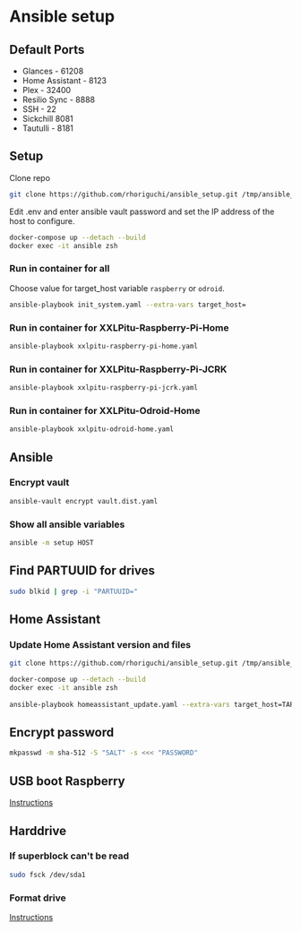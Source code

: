# Ansible setup

## Default Ports

- Glances - 61208
- Home Assistant - 8123
- Plex - 32400
- Resilio Sync - 8888
- SSH - 22
- Sickchill 8081
- Tautulli - 8181

## Setup

Clone repo

```bash
git clone https://github.com/rhoriguchi/ansible_setup.git /tmp/ansible_setup
```

Edit .env and enter ansible vault password and set the IP address of the host to configure.

```bash
docker-compose up --detach --build
docker exec -it ansible zsh
```

### Run in container for all

Choose value for target_host variable `raspberry` or `odroid`.

```bash
ansible-playbook init_system.yaml --extra-vars target_host=
```

### Run in container for XXLPitu-Raspberry-Pi-Home

```bash
ansible-playbook xxlpitu-raspberry-pi-home.yaml
```

### Run in container for XXLPitu-Raspberry-Pi-JCRK

```bash
ansible-playbook xxlpitu-raspberry-pi-jcrk.yaml
```

### Run in container for XXLPitu-Odroid-Home

```bash
ansible-playbook xxlpitu-odroid-home.yaml
```

## Ansible

### Encrypt vault

```bash
ansible-vault encrypt vault.dist.yaml
```

### Show all ansible variables

```bash
ansible -m setup HOST
```

## Find PARTUUID for drives

```bash
sudo blkid | grep -i "PARTUUID="
```

## Home Assistant

### Update Home Assistant version and files

```bash
git clone https://github.com/rhoriguchi/ansible_setup.git /tmp/ansible_setup

docker-compose up --detach --build
docker exec -it ansible zsh
 
ansible-playbook homeassistant_update.yaml --extra-vars target_host=TARGET_HOST
```

## Encrypt password

```bash
mkpasswd -m sha-512 -S "SALT" -s <<< "PASSWORD"
```

## USB boot Raspberry

[Instructions](ressources/USB_boot_raspberry.md)

## Harddrive

### If superblock can't be read

```bash
sudo fsck /dev/sda1
```

### Format drive

[Instructions](ressources/Format_drive.md)
